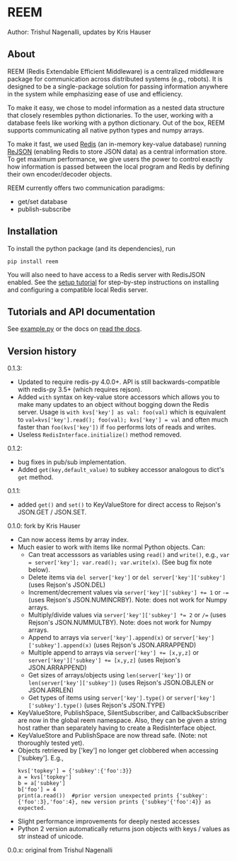 # REEM

Author: Trishul Nagenalli, updates by Kris Hauser

## About

REEM (Redis Extendable Efficient Middleware) is a centralized middleware package for communication across distributed systems (e.g., robots). It is designed to be a single-package solution for passing information anywhere in the system while emphasizing ease of use and efficiency.

To make it easy, we chose to model information as a nested data structure that closely resembles python dictionaries. To the user, working with a database feels like working with a python dictionary. Out of the box, REEM supports communicating all native python types and numpy arrays.

To make it fast, we used [Redis](https://redis.io/) (an in-memory key-value database) running [ReJSON](https://oss.redislabs.com/redisjson/) (enabling Redis to store JSON data) as a central information store. To get maximum performance, we give users the power to control exactly how information is passed between the local program and Redis by defining their own encoder/decoder objects.

REEM currently offers two communication paradigms:
- get/set database
- publish-subscribe


## Installation
To install the python package (and its dependencies), run
```
pip install reem
```
You will also need to have access to a Redis server with RedisJSON enabled.  See the [setup tutorial](https://reem.readthedocs.io/en/latest/gettingstarted.html) for step-by-step instructions on installing and configuring a compatible local Redis server.

## Tutorials and API documentation
See [example.py](blob/master/example.py) or the docs on [read the docs](https://reem.readthedocs.io).



## Version history

0.1.3:
- Updated to require redis-py 4.0.0+.  API is still backwards-compatible with redis-py 3.5+ (which requires rejson).
- Added `with` syntax on key-value store accessors which allows you to make many updates to an object without bogging down the Redis server. Usage is `with kvs['key'] as val: foo(val)` which is equivalent to `val=kvs['key'].read(); foo(val); kvs['key'] = val` and often much faster than `foo(kvs['key'])` if `foo` performs lots of reads and writes.
- Useless `RedisInterface.initialize()` method removed.

0.1.2:
- bug fixes in pub/sub implementation.
- Added `get(key,default_value)` to subkey accessor analogous to dict's `get` method.

0.1.1:
- added `get()` and `set()` to KeyValueStore for direct access to Rejson's JSON.GET / JSON.SET.

0.1.0: fork by Kris Hauser
- Can now access items by array index. 
- Much easier to work with items like normal Python objects.  Can:
    - Can treat accesssors as variables using `read()` and `write()`, e.g., `var = server['key']; var.read(); var.write(x)`. (See bug fix note below).  
    - Delete items via `del server['key']` or `del server['key']['subkey']` (uses Rejson's JSON.DEL)
    - Increment/decrement values via  `server['key']['subkey'] += 1` or `-=` (uses Rejson's JSON.NUMINCRBY).  Note: does not work for Numpy arrays.
    - Multiply/divide values via `server['key']['subkey'] *= 2` or `/=` (uses Rejson's JSON.NUMMULTBY).  Note: does not work for Numpy arrays.
    - Append to arrays via `server['key'].append(x)` or `server['key']['subkey'].append(x)` (uses Rejson's JSON.ARRAPPEND)
    - Multiple append to arrays via `server['key'] += [x,y,z]` or `server['key']['subkey'] += [x,y,z]` (uses Rejson's JSON.ARRAPPEND)
    - Get sizes of arrays/objects using `len(server['key'])` or `len(server['key']['subkey'])` (uses Rejson's JSON.OBJLEN or JSON.ARRLEN)
    - Get types of items using `server['key'].type()` or `server['key']['subkey'].type()` (uses Rejson's JSON.TYPE)
- KeyValueStore, PublishSpace, SilentSubscriber, and CallbackSubscriber are now in the global reem namespace.  Also, they can be given a string host rather than separately having to create a RedisInterface object.
- KeyValueStore and PublishSpace are now thread safe. (Note: not thoroughly tested yet).
- Objects retrieved by ['key'] no longer get clobbered when accessing ['subkey'].  E.g.,
   ```
   kvs['topkey'] = {'subkey':{'foo':3}}
   a = kvs['topkey']
   b = a['subkey']
   b['foo'] = 4
   print(a.read())  #prior version unexpected prints {'subkey':{'foo':3},'foo':4}, new version prints {'subkey'{'foo':4}} as expected.
   ```
- Slight performance improvements for deeply nested accesses
- Python 2 version automatically returns json objects with keys / values as str instead of unicode.

0.0.x: original from Trishul Nagenalli
